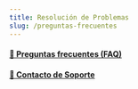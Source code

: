 ```yaml
---
title: Resolución de Problemas
slug: /preguntas-frecuentes
---
```


<div className="feature-grid">
  <a href="resolucion-problemas/resolucion-de-problemas">
  <div className="feature-card">
    <h4>📄 Preguntas frecuentes (FAQ)</h4>
  </div>
  </a>
  <a href="resolucion-problemas/contacto-soporte">
  <div className="feature-card">
    <h4>📄 Contacto de Soporte</h4>
  </div>
  </a>
</div>
